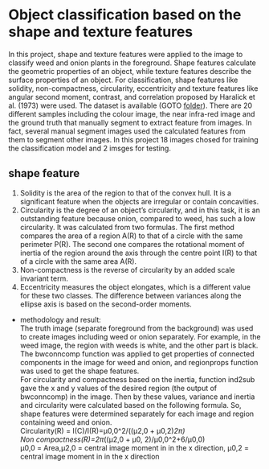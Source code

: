 # Object classification based on the shape and texture features<br/>
In this project, shape and texture features were applied to the image to classify weed and onion plants in the foreground. Shape features calculate the geometric properties of an object, while texture features describe the surface properties of an object. For classification, shape features like solidity, non-compactness, circularity, eccentricity and texture features like angular second moment, contrast, and correlation proposed by Haralick et al. (1973) were used. The dataset is available (GOTO [folder](https://github.com/Afsaneh-Karami/Computer_Vision/tree/main/object%20classification%20with%20shape%20and%20texture%20feature/Dataset)). There are 20 different samples including the colour image, the near infra-red image and the ground truth that manually segment to extract feature from images. In fact, several manual segment images used the calculated features from them to segment other images. In this project 18 images chosed for training the classification model and 2 imsges for testing.<br />
## shape feature <br/>
1. Solidity is the area of the region to that of the convex hull. It is a significant feature when the objects are irregular or contain concavities. <br />
2. Circularity is the degree of an object’s circularity, and in this task, it is an outstanding feature because onion, compared to weed, has such a low circularity. It was calculated from two formulas. The first method compares the area of a region A(R) to that of a circle with the same perimeter P(R). The second one compares the rotational moment of inertia of the region around the axis through the centre point I(R) to that of a circle with the same area A(R). <br />
3. Non-compactness is the reverse of circularity by an added scale invariant term. <br />
4. Eccentricity measures the object elongates, which is a different value for these two classes. The difference between variances along the ellipse axis is based on the second-order moments. <br />
* methodology and result:<br />
The truth image (separate foreground from the background)
was used to create images including weed or onion separately.
For example, in the weed image, the region with weeds is
white, and the other part is black. The bwconncomp function
was applied to get properties of connected components in the
image for weed and onion, and regionprops function was used
to get the shape features. <br />
For circularity and compactness based on the inertia, function
ind2sub gave the x and y values of the desired region (the
output of bwconncomp) in the image. Then by these values,
variance and inertia and circularity were calculated based on the following formula. So, shape
features were determined separately for each image and region
containing weed and onion. <br />
Circularity(R) = I(C)/I(R)=µ0,0^2/((µ2,0 + µ0,2)*2π) <br />
Non compactness(R)=2π*((µ2,0 + µ0, 2)/µ0,0^2+6/µ0,0) <br />
µ0,0 = Area,µ2,0 = central image moment in  in the x direction, µ0,2 = central image moment in  in the x direction <br />
